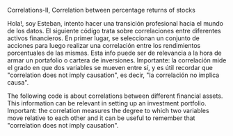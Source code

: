 Correlations-II, Correlation between percentage returns of stocks

Hola!, soy Esteban, intento hacer una transición profesional hacia el mundo de los datos. El siguiente código
trata sobre correlaciones entre diferentes activos financieros. En primer lugar, se seleccionan un conjunto de acciones 
para luego realizar una correlación entre los rendimientos porcentuales de las mismas. Esta info puede ser de relevancia a
la hora de armar un portafolio o cartera de inversiones. 
Importante: la correlación mide el grado en que dos variables se mueven entre sí, y es útil recordar que "correlation
does not imply causation", es decir, "la correlación no implica causa".

The following code is about correlations between different financial assets. This information can be relevant in setting up 
an investment portfolio.
Important: the correlation measures the degree to which two variables move relative to each other and it can be useful to
remember that "correlation does not imply causation". 
